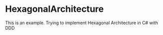 # HexagonalArchitecture

This is an example.
Trying to implement Hexagonal Architecture in C# with DDD
